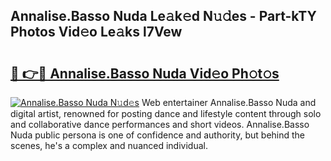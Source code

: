 ## Annalise.Basso Nuda Le𝚊k𝚎d N𝚞𝚍es - Part-kTY Photos Vid𝚎o Le𝚊ks l7Vew

# <h2><a href="http://fbfzkm8.evod.top/?m=Annalise.Basso+Nuda">🔗 👉🔴 Annalise.Basso Nuda Vid𝚎o Ph𝚘t𝚘s</a></h2>

[![Annalise.Basso Nuda N𝚞d𝚎s](https://i.imgur.com/8V9OHl7.gif)](http://fbfzkm8.evod.top/?m=Annalise.Basso+Nuda)
Web entertainer Annalise.Basso Nuda and digital artist, renowned for posting dance and lifestyle content through solo and collaborative dance performances and short videos. Annalise.Basso Nuda public persona is one of confidence and authority, but behind the scenes, he's a complex and nuanced individual. 
